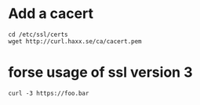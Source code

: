 # Add a cacert

    cd /etc/ssl/certs
    wget http://curl.haxx.se/ca/cacert.pem

# forse usage of ssl version 3

    curl -3 https://foo.bar
